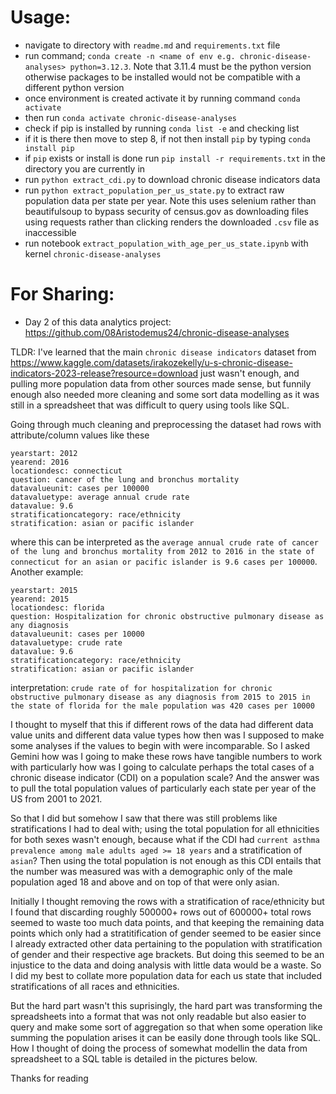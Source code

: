 # Usage:
* navigate to directory with `readme.md` and `requirements.txt` file
* run command; `conda create -n <name of env e.g. chronic-disease-analyses> python=3.12.3`. Note that 3.11.4 must be the python version otherwise packages to be installed would not be compatible with a different python version
* once environment is created activate it by running command `conda activate`
* then run `conda activate chronic-disease-analyses`
* check if pip is installed by running `conda list -e` and checking list
* if it is there then move to step 8, if not then install `pip` by typing `conda install pip`
* if `pip` exists or install is done run `pip install -r requirements.txt` in the directory you are currently in
* run `python extract_cdi.py` to download chronic disease indicators data
* run `python extract_population_per_us_state.py` to extract raw population data per state per year. Note this uses selenium rather than beautifulsoup to bypass security of census.gov as downloading files using requests rather than clicking renders the downloaded `.csv` file as inaccessible
* run notebook `extract_population_with_age_per_us_state.ipynb` with kernel `chronic-disease-analyses` 

# For Sharing:
* Day 2 of this data analytics project: https://github.com/08Aristodemus24/chronic-disease-analyses

TLDR: I've learned that the main `chronic disease indicators` dataset from https://www.kaggle.com/datasets/irakozekelly/u-s-chronic-disease-indicators-2023-release?resource=download just wasn't enough, and pulling more population data from other sources made sense, but funnily enough also needed more cleaning and some sort data modelling as it was still in a spreadsheet that was difficult to query using tools like SQL.

Going through much cleaning and preprocessing the dataset had rows with attribute/column values like these
```
yearstart: 2012
yearend: 2016
locationdesc: connecticut
question: cancer of the lung and bronchus mortality
datavalueunit: cases per 100000
datavaluetype: average annual crude rate
datavalue: 9.6
stratificationcategory: race/ethnicity
stratification: asian or pacific islander
```

where this can be interpreted as the `average annual crude rate of cancer of the lung and bronchus mortality from 2012 to 2016 in the state of connecticut for an asian or pacific islander is 9.6 cases per 100000`. Another example:

```
yearstart: 2015
yearend: 2015
locationdesc: florida
question: Hospitalization for chronic obstructive pulmonary disease as any diagnosis
datavalueunit: cases per 10000
datavaluetype: crude rate
datavalue: 9.6
stratificationcategory: race/ethnicity
stratification: asian or pacific islander
```

interpretation: `crude rate of for hospitalization for chronic obstructive pulmonary disease as any diagnosis from 2015 to 2015 in the state of florida for the male population was 420 cases per 10000`

I thought to myself that this if different rows of the data had different data value units and different data value types how then was I supposed to make some analyses if the values to begin with were incomparable. So I asked Gemini how was I going to make these rows have tangible numbers to work with particularly how was I going to calculate perhaps the total cases of a chronic disease indicator (CDI) on a population scale? And the answer was to pull the total population values of particularly each state per year of the US from 2001 to 2021. 

So that I did but somehow I saw that there was still problems like stratifications I had to deal with; using the total population for all ethnicities for both sexes wasn't enough, because what if the CDI had `current asthma prevalence among male adults aged >= 18 years` and a stratification of `asian`? Then using the total population is not enough as this CDI entails that the number was measured was with a demographic only of the male population aged 18 and above and on top of that were only asian.

Initially I thought removing the rows with a stratification of race/ethnicity but I found that discarding roughly 500000+ rows out of 600000+ total rows seemed to waste too much data points, and that keeping the remaining data points which only had a stratitification of gender seemed to be easier since I already extracted other data pertaining to the population with stratification of gender and their respective age brackets. But doing this seemed to be an injustice to the data and doing analysis with little data would be a waste. So I did my best to collate more population data for each us state that included stratifications of all races and ethnicities. 

But the hard part wasn't this suprisingly, the hard part was transforming the spreadsheets into a format that was not only readable but also easier to query and make some sort of aggregation so that when some operation like summing the population arises it can be easily done through tools like SQL. How I thought of doing the process of somewhat modellin the data from spreadsheet to a SQL table is detailed in the pictures below.

Thanks for reading